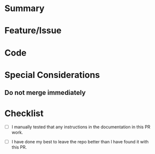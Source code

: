 # Summary
<!--- Describe what this PR will change -->

# Feature/Issue
<!--- Link to the feature/issue that this PR is related to. GitHub will automatically create a link between your issue/PR if you use the following syntax:

Resolves [issue-path]

***NOTE: Since this is on the planning repo, 'Resolves' should be rare. You 
should generally use something like 'Part of [issue-path]' unless it's a 
documentation-specific issue.***

- If the issue and PR are in the same repository, just use [#issue-number] for the [issue-path]
  - For example: Resolves #35

- If the issue is in a different repository, use [repository-owner-name/repository-name#issue-number] for the [issue-path]
  - For example: Resolves lee-blake/CME-Commitment-to-Change#35

If your PR only makes partial progress on the feature/issue, use something like:

Part of [issue-path]

DO NOT use an actual URL for the [issue-path]. If you do, GitHub will not correctly link the issue to your PR.

If there's not a corresponding feature/issue, either make one if that makes sense or note why this change is worth making.
-->

# Code
<!-- You can delete this if the changes are either not to documentation or do 
not correspond with a new code PR. Otherwise, link it:

Documentation for [link to code PR]
--->

# Special Considerations 
<!--- This section can be discarded in none of the below headings are applicable. -->

## Do not merge immediately
<!--- If you do not want someone to merge these changes ASAP (when the 
respective code PR is merged or immediately if no such PR), note it here and 
explain why. -->

# Checklist 
- [ ] I manually tested that any instructions in the documentation in this PR work.
- [ ] I have done my best to leave the repo better than I have found it with this PR.

